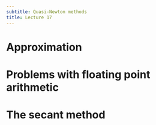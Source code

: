 ```yaml
---
subtitle: Quasi-Newton methods
title: Lecture 17
---
```


# Approximation

# Problems with floating point arithmetic

# The secant method
